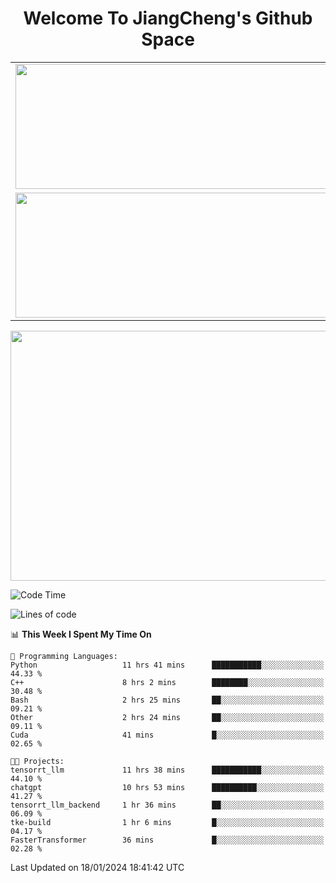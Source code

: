 <h1 align="center">Welcome To JiangCheng's Github Space</h1>

<table align="center" frame="void" rules="none" >
  <tr>
    <td>
      <div align="center"> <img height="200px" width="500px"  src="https://github-readme-stats.vercel.app/api?username=thisjiang&hide_title=true&hide_border=true&layout=compact&show_icons=trueline_height=21&text_color=000&icon_color=000&bg_color=0,ea6161,ffc64d,fffc4d,52fa5a&theme=graywhite" /> </div>
    </td>
    <td>
      <div align="center"> <img height="200px" width="500px" src="https://github-readme-stats.vercel.app/api/top-langs/?username=thisjiang&hide_title=true&hide_border=true&layout=compact&langs_count=6&text_color=000&icon_color=fff&bg_color=0,52fa5a,4dfcff,c64dff&theme=graywhite" /> </div>
    </td>
  </tr>
  <tr>
    <td>
      <div align="center"> <img height="200px" width="500px" src="https://github-readme-streak-stats.herokuapp.com/?user=thisjiang&hide_title=true&hide_border=true&layout=compact&langs_count=6" /> </div>
    </td>
    <td>
      <div align="center"> 
      <a href="https://github.com/" target="_blank"><img style="margin: 10px" src="https://profilinator.rishav.dev/skills-assets/git-scm-icon.svg" alt="Git" height="50" /></a>  
      <a href="https://www.linux.org/" target="_blank"><img style="margin: 10px" src="https://profilinator.rishav.dev/skills-assets/linux-original.svg" alt="Linux" height="50" /></a>  
      <a href="https://www.gnu.org/software/bash/" target="_blank"><img style="margin: 10px" src="https://profilinator.rishav.dev/skills-assets/gnu_bash-icon.svg" alt="Bash" height="50" /></a>  
      </div>
    </td>
  </tr>
</table>

<div align="center"> <img height="400px" width="1000px" src="https://github-readme-activity-graph.cyclic.app/graph?username=thisjiang&theme=react&hide_title=true&hide_border=true&layout=compact&langs_count=6" /> </div></td>

<!--START_SECTION:waka-->
![Code Time](http://img.shields.io/badge/Code%20Time-777%20hrs%2053%20mins-blue)

![Lines of code](https://img.shields.io/badge/From%20Hello%20World%20I%27ve%20Written-458.4%20thousand%20lines%20of%20code-blue)

📊 **This Week I Spent My Time On** 

```text
💬 Programming Languages: 
Python                   11 hrs 41 mins      ███████████░░░░░░░░░░░░░░   44.33 % 
C++                      8 hrs 2 mins        ████████░░░░░░░░░░░░░░░░░   30.48 % 
Bash                     2 hrs 25 mins       ██░░░░░░░░░░░░░░░░░░░░░░░   09.21 % 
Other                    2 hrs 24 mins       ██░░░░░░░░░░░░░░░░░░░░░░░   09.11 % 
Cuda                     41 mins             █░░░░░░░░░░░░░░░░░░░░░░░░   02.65 % 

🐱‍💻 Projects: 
tensorrt_llm             11 hrs 38 mins      ███████████░░░░░░░░░░░░░░   44.10 % 
chatgpt                  10 hrs 53 mins      ██████████░░░░░░░░░░░░░░░   41.27 % 
tensorrt_llm_backend     1 hr 36 mins        ██░░░░░░░░░░░░░░░░░░░░░░░   06.09 % 
tke-build                1 hr 6 mins         █░░░░░░░░░░░░░░░░░░░░░░░░   04.17 % 
FasterTransformer        36 mins             █░░░░░░░░░░░░░░░░░░░░░░░░   02.28 % 
```


 Last Updated on 18/01/2024 18:41:42 UTC
<!--END_SECTION:waka-->
